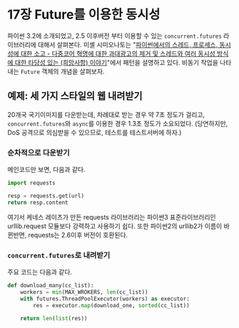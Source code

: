 # 17장 Future를 이용한 동시성

파이썬 3.2에 소개되었고, 2.5 이후버전 부터 이용할 수 있는 `concurrent.futures` 라이브러리에 대해서 살펴본다. 미셸 시미오나토는 "[파이썬에서의 스레드, 프로세스, 동시성에 대한 소고 - 다중코어 혁명에 대한 과대광고의 제거 및 스레드와 여러 동시성 방식에 대한 타당성 있는 (희망사항) 이야기](http://bit.ly/1JIrYZQ)"에서 패턴을 설명하고 있다. 비동기 작업을 나타내는 `Future` 객체의 개념을 살펴보자.

## 예제: 세 가지 스타일의 웹 내려받기

20개국 국기이미지를 다운받는데, 차례대로 받는 경우 약 7초 정도가 걸리고, `concurrent.futures`와 `async`를 이용한 경우 1.3초 정도가 소요되었다. (당연하지만, DoS 공격으로 의심받을 수 있으므로, 테스트를 테스트서버에 하자.)

### 순차적으로 다운받기

메인코드만 보면, 다음과 같다. 

```python
import requests

resp = requests.get(url)
return resp.content
```

여기서 케네스 레이츠가 만든 requests 라이브러리는 파이썬3 표준라이브러리인 urllib.request 모듈보다 강력하고 사용하기 쉽다. 또한 파이썬2의 urllib2가 이름이 바뀐반면, requests는 2.6이후 버전이 호환된다.

### `concurrent.futures`로 내려받기

주요 코드는 다음과 같다.

```python
def download_many(cc_list):
    workers = min(MAX_WROKERS, len(cc_list))
    with futures.ThreadPoolExecutor(workers) as executor:
        res = executor.map(download_one, sorted(cc_list))
    
    return len(list(res))
```
